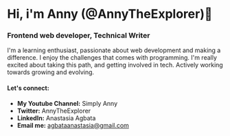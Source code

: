# Hi, i'm Anny (@AnnyTheExplorer)👋
### Frontend web developer, Technical Writer

I'm a learning enthusiast, passionate about web development and making a difference. I enjoy the challenges that comes with programming. I'm really excited about taking this path, and getting involved in tech. Actively working towards growing and evolving.

#### Let's connect:
- **My Youtube Channel:** Simply Anny
- **Twitter:** AnnyTheExplorer
- **LinkedIn:** Anastasia Agbata
- **Email me:** agbataanastasia@gmail.com

